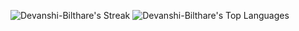![Devanshi-Bilthare's Streak](https://github-readme-streak-stats.herokuapp.com/?user=Devanshi-Bilthare&theme=vue-dark&hide_border=true)
![Devanshi-Bilthare's Top Languages](https://github-readme-stats.vercel.app/api/top-langs/?username=Devanshi-Bilthare&theme=vue-dark&show_icons=true&hide_border=true&layout=compact)
